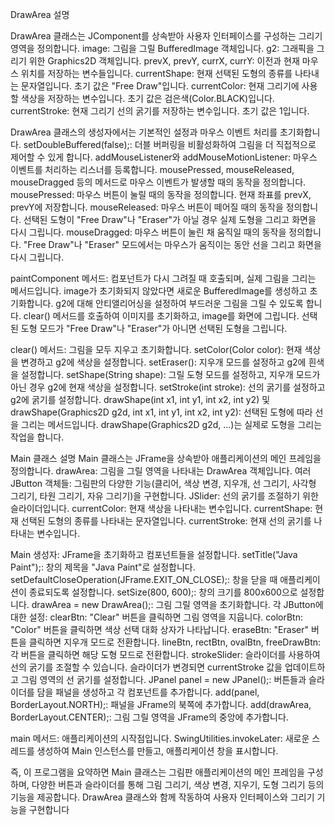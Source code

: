 DrawArea 설명

DrawArea 클래스는 JComponent를 상속받아 사용자 인터페이스를 구성하는 그리기 영역을 정의합니다.
image: 그림을 그릴 BufferedImage 객체입니다.
g2: 그래픽을 그리기 위한 Graphics2D 객체입니다.
prevX, prevY, currX, currY: 이전과 현재 마우스 위치를 저장하는 변수들입니다.
currentShape: 현재 선택된 도형의 종류를 나타내는 문자열입니다. 초기 값은 "Free Draw"입니다.
currentColor: 현재 그리기에 사용할 색상을 저장하는 변수입니다. 초기 값은 검은색(Color.BLACK)입니다.
currentStroke: 현재 그리기 선의 굵기를 저장하는 변수입니다. 초기 값은 1입니다.

DrawArea 클래스의 생성자에서는 기본적인 설정과 마우스 이벤트 처리를 초기화합니다.
setDoubleBuffered(false);: 더블 버퍼링을 비활성화하여 그림을 더 직접적으로 제어할 수 있게 합니다.
addMouseListener와 addMouseMotionListener: 마우스 이벤트를 처리하는 리스너를 등록합니다. mousePressed, mouseReleased, mouseDragged 등의 메서드로 마우스 이벤트가 발생할 때의 동작을 정의합니다.
mousePressed: 마우스 버튼이 눌릴 때의 동작을 정의합니다. 현재 좌표를 prevX, prevY에 저장합니다.
mouseReleased: 마우스 버튼이 떼어질 때의 동작을 정의합니다. 선택된 도형이 "Free Draw"나 "Eraser"가 아닐 경우 실제 도형을 그리고 화면을 다시 그립니다.
mouseDragged: 마우스 버튼이 눌린 채 움직일 때의 동작을 정의합니다. "Free Draw"나 "Eraser" 모드에서는 마우스가 움직이는 동안 선을 그리고 화면을 다시 그립니다.

paintComponent 메서드: 컴포넌트가 다시 그려질 때 호출되며, 실제 그림을 그리는 메서드입니다.
image가 초기화되지 않았다면 새로운 BufferedImage를 생성하고 초기화합니다.
g2에 대해 안티앨리어싱을 설정하여 부드러운 그림을 그릴 수 있도록 합니다.
clear() 메서드를 호출하여 이미지를 초기화하고, image를 화면에 그립니다.
선택된 도형 모드가 "Free Draw"나 "Eraser"가 아니면 선택된 도형을 그립니다.

clear() 메서드: 그림을 모두 지우고 초기화합니다.
setColor(Color color): 현재 색상을 변경하고 g2에 색상을 설정합니다.
setEraser(): 지우개 모드를 설정하고 g2에 흰색을 설정합니다.
setShape(String shape): 그릴 도형 모드를 설정하고, 지우개 모드가 아닌 경우 g2에 현재 색상을 설정합니다.
setStroke(int stroke): 선의 굵기를 설정하고 g2에 굵기를 설정합니다.
drawShape(int x1, int y1, int x2, int y2) 및 drawShape(Graphics2D g2d, int x1, int y1, int x2, int y2): 선택된 도형에 따라 선을 그리는 메서드입니다. drawShape(Graphics2D g2d, ...)는 실제로 도형을 그리는 작업을 합니다.

Main 클래스 설명
Main 클래스는 JFrame을 상속받아 애플리케이션의 메인 프레임을 정의합니다.
drawArea: 그림을 그릴 영역을 나타내는 DrawArea 객체입니다.
여러 JButton 객체들: 그림판의 다양한 기능(클리어, 색상 변경, 지우개, 선 그리기, 사각형 그리기, 타원 그리기, 자유 그리기)을 구현합니다.
JSlider: 선의 굵기를 조절하기 위한 슬라이더입니다.
currentColor: 현재 색상을 나타내는 변수입니다.
currentShape: 현재 선택된 도형의 종류를 나타내는 문자열입니다.
currentStroke: 현재 선의 굵기를 나타내는 변수입니다.

Main 생성자: JFrame을 초기화하고 컴포넌트들을 설정합니다.
setTitle("Java Paint");: 창의 제목을 "Java Paint"로 설정합니다.
setDefaultCloseOperation(JFrame.EXIT_ON_CLOSE);: 창을 닫을 때 애플리케이션이 종료되도록 설정합니다.
setSize(800, 600);: 창의 크기를 800x600으로 설정합니다.
drawArea = new DrawArea();: 그림 그릴 영역을 초기화합니다.
각 JButton에 대한 설정:
clearBtn: "Clear" 버튼을 클릭하면 그림 영역을 지웁니다.
colorBtn: "Color" 버튼을 클릭하면 색상 선택 대화 상자가 나타납니다.
eraseBtn: "Eraser" 버튼을 클릭하면 지우개 모드로 전환합니다.
lineBtn, rectBtn, ovalBtn, freeDrawBtn: 각 버튼을 클릭하면 해당 도형 모드로 전환합니다.
strokeSlider: 슬라이더를 사용하여 선의 굵기를 조절할 수 있습니다. 슬라이더가 변경되면 currentStroke 값을 업데이트하고 그림 영역의 선 굵기를 설정합니다.
JPanel panel = new JPanel();: 버튼들과 슬라이더를 담을 패널을 생성하고 각 컴포넌트를 추가합니다.
add(panel, BorderLayout.NORTH);: 패널을 JFrame의 북쪽에 추가합니다.
add(drawArea, BorderLayout.CENTER);: 그림 그릴 영역을 JFrame의 중앙에 추가합니다.

main 메서드: 애플리케이션의 시작점입니다.
SwingUtilities.invokeLater: 새로운 스레드를 생성하여 Main 인스턴스를 만들고, 애플리케이션 창을 표시합니다.

즉, 이 프로그램을 요약하면 Main 클래스는 그림판 애플리케이션의 메인 프레임을 구성하며, 다양한 버튼과 슬라이더를 통해 그림 그리기, 색상 변경, 지우기, 도형 그리기 등의 기능을 제공합니다. DrawArea 클래스와 함께 작동하여 사용자 인터페이스와 그리기 기능을 구현합니다
